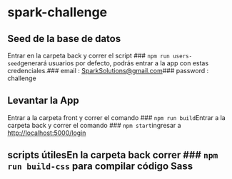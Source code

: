 # spark-challenge

## Seed de la base de datos

Entrar en la carpeta back y correr el script ### `npm run users-seed`generará usuarios por defecto, podrás entrar a la app con estas credenciales.### email : SparkSolutions@gmail.com### password : challenge

## Levantar la App

Entrar a la carpeta front y correr el comando ### `npm run build`Entrar a la carpeta back y correr el comando ### `npm start`ingresar a [http://localhost:5000/login](http://localhost:5000/login)

## scripts útilesEn la carpeta back correr ### `npm run build-css` para compilar código Sass
